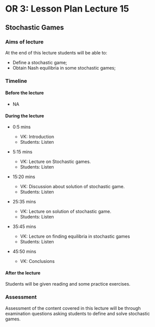 # OR 3: Lesson Plan Lecture 15
## Stochastic Games

### Aims of lecture

At the end of this lecture students will be able to:

- Define a stochastic game;
- Obtain Nash equilibria in some stochastic games;

### Timeline

#### Before the lecture

- NA

#### During the lecture

- 0:5 mins

    - VK: Introduction
    - Students: Listen

- 5:15 mins

    - VK: Lecture on Stochastic games.
    - Students: Listen

- 15:20 mins

    - VK: Discussion about solution of stochastic game.
    - Students: Listen

- 25:35 mins

    - VK: Lecture on solution of stochastic game.
    - Students: Listen

- 35:45 mins

    - VK: Lecture on finding equilibria in stochastic games
    - Students: Listen

- 45:50 mins

    - VK: Conclusions

#### After the lecture

Students will be given reading and some practice exercises.

### Assessment

Assessment of the content covered in this lecture will be through examination questions asking students to define and solve stochastic games.
